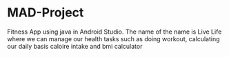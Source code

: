 # MAD-Project
Fitness App using java in Android Studio. The name of the name is Live Life where we can manage our health tasks such as doing workout, calculating our daily basis caloire intake and bmi calculator

